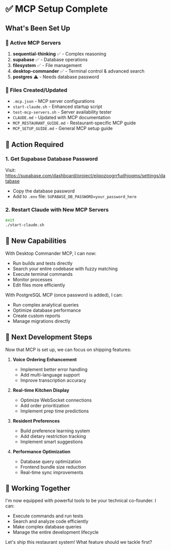 # ✅ MCP Setup Complete

## What's Been Set Up

### 🚀 Active MCP Servers
1. **sequential-thinking** ✅ - Complex reasoning
2. **supabase** ✅ - Database operations  
3. **filesystem** ✅ - File management
4. **desktop-commander** ✅ - Terminal control & advanced search
5. **postgres** ⚠️ - Needs database password

### 📁 Files Created/Updated
- `.mcp.json` - MCP server configurations
- `start-claude.sh` - Enhanced startup script
- `test-mcp-servers.sh` - Server availability tester
- `CLAUDE.md` - Updated with MCP documentation
- `MCP_RESTAURANT_GUIDE.md` - Restaurant-specific MCP guide
- `MCP_SETUP_GUIDE.md` - General MCP setup guide

## 🔴 Action Required

### 1. Get Supabase Database Password
Visit: https://supabase.com/dashboard/project/eiipozoogrrfudhjoqms/settings/database
- Copy the database password
- Add to `.env` file: `SUPABASE_DB_PASSWORD=your_password_here`

### 2. Restart Claude with New MCP Servers
```bash
exit
./start-claude.sh
```

## 💪 New Capabilities

With Desktop Commander MCP, I can now:
- Run builds and tests directly
- Search your entire codebase with fuzzy matching
- Execute terminal commands
- Monitor processes
- Edit files more efficiently

With PostgreSQL MCP (once password is added), I can:
- Run complex analytical queries
- Optimize database performance
- Create custom reports
- Manage migrations directly

## 🎯 Next Development Steps

Now that MCP is set up, we can focus on shipping features:

1. **Voice Ordering Enhancement**
   - Implement better error handling
   - Add multi-language support
   - Improve transcription accuracy

2. **Real-time Kitchen Display**
   - Optimize WebSocket connections
   - Add order prioritization
   - Implement prep time predictions

3. **Resident Preferences**
   - Build preference learning system
   - Add dietary restriction tracking
   - Implement smart suggestions

4. **Performance Optimization**
   - Database query optimization
   - Frontend bundle size reduction
   - Real-time sync improvements

## 🤝 Working Together

I'm now equipped with powerful tools to be your technical co-founder. I can:
- Execute commands and run tests
- Search and analyze code efficiently  
- Make complex database queries
- Manage the entire development lifecycle

Let's ship this restaurant system! What feature should we tackle first?